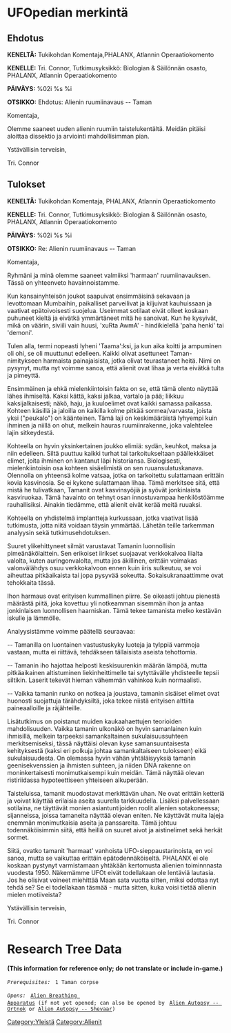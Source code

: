 # UFOpedian merkintä

## Ehdotus

**KENELTÄ:** Tukikohdan Komentaja,PHALANX, Atlannin Operaatiokomento

**KENELLE:** Tri. Connor, Tutkimusyksikkö: Biologian & Säilönnän osasto,
PHALANX, Atlannin Operaatiokomento

**PÄIVÄYS:** %02i %s %i

**OTSIKKO:** Ehdotus: Alienin ruumiinavaus -- Taman

Komentaja,

Olemme saaneet uuden alienin ruumiin taistelukentältä. Meidän pitäisi
aloittaa dissektio ja arviointi mahdollisimman pian.

Ystävällisin terveisin,

Tri. Connor

## Tulokset

**KENELTÄ:** Tukikohdan Komentaja, PHALANX, Atlannin Operaatiokomento

**KENELLE:** Tri. Connor, Tutkimusyksikkö: Biologian & Säilönnän osasto,
PHALANX, Atlannin Operaatiokomento

**PÄIVÄYS:** %02i %s %i

**OTSIKKO:** Re: Alienin ruumiinavaus -- Taman

Komentaja,

Ryhmäni ja minä olemme saaneet valmiiksi 'harmaan' ruumiinavauksen.
Tässä on yhteenveto havainnoistamme.

Kun kansainyhteisön joukot saapuivat ensimmäisinä sekavaan ja
levottomaan Mumbaihin, paikalliset parveilivat ja kiljuivat kauhuissaan
ja vaativat epätoivoisesti suojelua. Useimmat sotilaat eivät olleet
koskaan puhuneet kieltä ja eivätkä ymmärtäneet mitä he sanoivat. Kun he
kysyivät, mikä on väärin, siviili vain huusi, 'xuRta AwmA' -
hindikielellä 'paha henki' tai 'demoni'.

Tulen alla, termi nopeasti lyheni 'Taama':ksi, ja kun aika koitti ja
ampuminen oli ohi, se oli muuttunut edelleen. Kaikki olivat asettuneet
Taman-nimitykseen harmaista painajaisista, jotka olivat teurastaneet
heitä. Nimi on pysynyt, mutta nyt voimme sanoa, että alienit ovat lihaa
ja verta eivätkä tulta ja pimeyttä.

Ensimmäinen ja ehkä mielenkiintoisin fakta on se, että tämä olento
näyttää lähes ihmiseltä. Kaksi kättä, kaksi jalkaa, vartalo ja pää;
liikkuu kaksijalkaisesti; näkö, haju, ja kuuloelimet ovat kaikki samassa
paikassa. Kohteen käsillä ja jaloilla on kaikilla kolme pitkää
sormea/varvasta, joista yksi ("peukalo") on käänteinen. Tämä laji on
keskimääräistä lyhyempi kuin ihminen ja niillä on ohut, melkein hauras
ruumiinrakenne, joka valehtelee lajin sitkeydestä.

Kohteella on hyvin yksinkertainen joukko elimiä: sydän, keuhkot, maksa
ja niin edelleen. Siltä puuttuu kaikki turhat tai tarkoitukseltaan
päällekkäiset elimet, joita ihminen on kantanut läpi historiansa.
Biologisesti, mielenkiintoisin osa kohteen sisäelimistä on sen
ruuansulatuskanava. Olennolla on yhteensä kolme vatsaa, jotka on
tarkoitettu sulattamaan erittäin kovia kasvinosia. Se ei kykene
sulattamaan lihaa. Tämä merkitsee sitä, että mistä he tulivatkaan,
Tamanit ovat kasvinsyöjiä ja syövät jonkinlaista kasviruokaa. Tämä
havainto on tehnyt osan innostuvampaa henkilöstöämme rauhallisiksi.
Ainakin tiedämme, että alienit eivät kerää meitä ruuaksi.

Kohteella on yhdistelmä implantteja kurkussaan, jotka vaativat lisää
tutkimusta, jotta niitä voidaan täysin ymmärtää. Lähetän teille
tarkemman analyysin sekä tutkimusehdotuksen.

Suuret ylikehittyneet silmät varustavat Tamanin luonnollisin
pimeänäkölaittein. Sen erikoiset iirikset suojaavat verkkokalvoa liialta
valolta, kuten auringonvalolta, mutta jos äkillinen, erittäin voimakas
valonvälähdys osuu verkkokalvoon ennen kuin iiris sulkeutuu, se voi
aiheuttaa pitkäaikaista tai jopa pysyvää sokeutta. Sokaisukranaattimme
ovat tehokkaita tässä.

Ihon harmaus ovat erityisen kummallinen piirre. Se oikeasti johtuu
pienestä määrästä piitä, joka kovettuu yli notkeamman sisemmän ihon ja
antaa jonkinlaisen luonnollisen haarniskan. Tämä tekee tamanista melko
kestävän iskulle ja lämmölle.

Analyysistämme voimme päätellä seuraavaa:

-- Tamanilla on luontainen vastustuskyky luoteja ja tylppiä vammoja
vastaan, mutta ei riittävä, tehdäkseen tällaisista aseista tehottomia.

-- Tamanin iho hajottaa helposti keskisuurenkin määrän lämpöä, mutta
pitkäaikainen altistuminen liekinheittimelle tai sytyttävälle
yhdisteelle tepsii siltikin. Laserit tekevät hieman vähemmän vahinkoa
kuin normaalisti.

-- Vaikka tamanin runko on notkea ja joustava, tamanin sisäiset elimet
ovat huonosti suojattuja tärähdyksiltä, joka tekee niistä erityisen
alttiita paineaalloille ja räjähteille.

Lisätutkimus on poistanut muiden kaukaahaettujen teorioiden
mahdolisuuden. Vaikka tamanin ulkonäkö on hyvin samanlainen kuin
ihmisillä, melkein tarpeeksi samankaltainen sukulaisuussuhteen
merkitsemiseksi, tässä näyttäisi olevan kyse samansuuntaisesta
kehityksestä (kaksi eri polkuja johtaa samankaltaiseen tulokseen) eikä
sukulaisuudesta. On olemassa hyvin vähän yhtäläisyyksiä tamanin
geenisekvenssien ja ihmisten suhteen, ja niiden DNA rakenne on
moninkertaisesti monimutkaisempi kuin meidän. Tämä näyttää olevan
ristiriidassa hypoteettiseen yhteiseen alkuperään.

Taisteluissa, tamanit muodostavat merkittävän uhan. Ne ovat erittäin
ketteriä ja voivat käyttää erilaisia aseita suurella tarkkuudella.
Lisäksi palvellessaan sotilaina, ne täyttävät monien asiantuntijoiden
roolit alienien sotakoneessa; sijanneissa, joissa tamaneita näyttää
olevan eniten. Ne käyttävät muita lajeja enemmän monimutkaisia aseita ja
panssareita. Tämä johtuu todennäköisimmin siitä, että heillä on suuret
aivot ja aistinelimet sekä herkät sormet.

Siitä, ovatko tamanit 'harmaat' vanhoista UFO-sieppaustarinoista, en voi
sanoa, mutta se vaikuttaa erittäin epätodennäköiseltä. PHALANX ei ole
koskaan pystynyt varmistamaan yhtäkään kertomusta alienien toiminnnasta
vuodesta 1950. Näkemämme UFOt eivät todellakaan ole lentäviä lautasia.
Jos he olisivat voineet miehittää Maan sata vuotta sitten, miksi odottaa
nyt tehdä se? Se ei todellakaan täsmää - mutta sitten, kuka voisi tietää
alienin mielen motiiveista?

Ystävällisin terveisin,

Tri. Connor

# Research Tree Data

**(This information for reference only; do not translate or include
in-game.)**

*`Prerequisites:`*
` 1 Taman corpse`

*`Opens:`*
` `[`Alien Breathing Apparatus`](Research/Alien_Breathing_Apparatus "wikilink")` (if not yet opened; can also be opened by`
` `[`Alien Autopsy -- Ortnok`](Aliens/Ortnok "wikilink")` or `[`Alien Autopsy -- Shevaar`](Aliens/Shevaar "wikilink")`)`

[Category:Yleistä](Category:Yleistä "wikilink")
[Category:Alienit](Category:Alienit "wikilink")